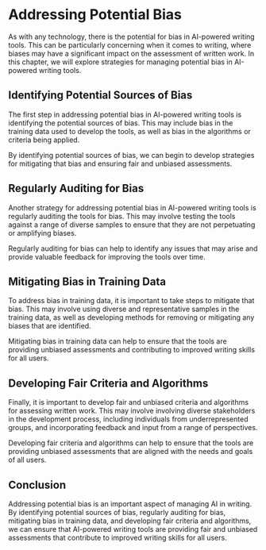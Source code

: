 Addressing Potential Bias
=============================================================

As with any technology, there is the potential for bias in AI-powered writing tools. This can be particularly concerning when it comes to writing, where biases may have a significant impact on the assessment of written work. In this chapter, we will explore strategies for managing potential bias in AI-powered writing tools.

Identifying Potential Sources of Bias
-------------------------------------

The first step in addressing potential bias in AI-powered writing tools is identifying the potential sources of bias. This may include bias in the training data used to develop the tools, as well as bias in the algorithms or criteria being applied.

By identifying potential sources of bias, we can begin to develop strategies for mitigating that bias and ensuring fair and unbiased assessments.

Regularly Auditing for Bias
---------------------------

Another strategy for addressing potential bias in AI-powered writing tools is regularly auditing the tools for bias. This may involve testing the tools against a range of diverse samples to ensure that they are not perpetuating or amplifying biases.

Regularly auditing for bias can help to identify any issues that may arise and provide valuable feedback for improving the tools over time.

Mitigating Bias in Training Data
--------------------------------

To address bias in training data, it is important to take steps to mitigate that bias. This may involve using diverse and representative samples in the training data, as well as developing methods for removing or mitigating any biases that are identified.

Mitigating bias in training data can help to ensure that the tools are providing unbiased assessments and contributing to improved writing skills for all users.

Developing Fair Criteria and Algorithms
---------------------------------------

Finally, it is important to develop fair and unbiased criteria and algorithms for assessing written work. This may involve involving diverse stakeholders in the development process, including individuals from underrepresented groups, and incorporating feedback and input from a range of perspectives.

Developing fair criteria and algorithms can help to ensure that the tools are providing unbiased assessments that are aligned with the needs and goals of all users.

Conclusion
----------

Addressing potential bias is an important aspect of managing AI in writing. By identifying potential sources of bias, regularly auditing for bias, mitigating bias in training data, and developing fair criteria and algorithms, we can ensure that AI-powered writing tools are providing fair and unbiased assessments that contribute to improved writing skills for all users.
